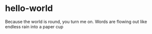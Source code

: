 # hello-world
Because the world is round, you turn me on.
Words are flowing out like endless rain into a paper cup
